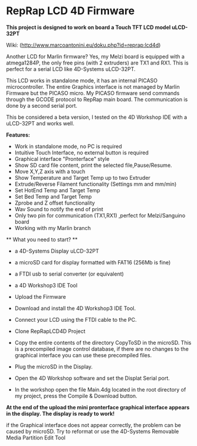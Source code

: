 # RepRap LCD 4D Firmware

**This project is designed to work on board a Touch TFT LCD model uLCD-32PT**

Wiki: (http://www.marcoantonini.eu/doku.php?id=reprap:lcd4d)

Another LCD for Marlin firmware? 
Yes, my Melzi board is equipped with a atmega1284P, the only free pins (with 2 extruders) are TX1 and RX1.
This is perfect for a serial LCD like 4D-Systems uLCD-32PT.

This LCD works in standalone mode, it has an internal PICASO microcontroller. 
The entire Graphics interface is not managed by Marlin Firmware but the PICASO micro. 
My PICASO firmware send commands through the GCODE protocol to RepRap main board. 
The communication is done by a second serial port.

This be considered a beta version, I tested on the 4D Workshop IDE with a uLCD-32PT and works well.


**Features:**
  * Work in standalone mode, no PC is required
  * Intuitive Touch Interface, no external button is required
  * Graphical interface "Pronterface" style
  * Show SD card file content, print the selected file,Pause/Resume.
  * Move X,Y,Z axis with a touch
  * Show Temperature and Target Temp up to two Extruder
  * Extrude/Reverse Filament functionality (Settings mm and mm/min)
  * Set HotEnd Temp and Target Temp
  * Set Bed Temp and Target Temp
  * Zprobe and Z offset functionality
  * Wav Sound to notify the end of print
  * Only two pin for communication (TX1,RX1) ,perfect for Melzi/Sanguino board
  * Working with my Marlin branch
  
** What you need to start? **

  * a 4D-Systems Display uLCD-32PT
  * a microSD card for display formatted with FAT16 (256Mb is fine)
  * a FTDI usb to serial converter (or equivalent)
  * a 4D Workshop3 IDE Tool
  * Upload the Firmware

  * Download and install the 4D Workshop3 IDE Tool.
  * Connect your LCD using the FTDI cable to the PC.
  * Clone RepRapLCD4D Project
  * Copy the entire contents of the directory CopyToSD in the microSD. 
    This is a precompiled image control database, if there are no changes to the graphical interface you can use these precompiled files.
  * Plug the microSD in the Display.
  * Open the 4D Workshop software and set the Displat Serial port.
  * In the workshop open the file Main.4dg located in the root directory of my project, press the Compile & Download button.

**At the end of the upload the mini pronterface graphical interface appears in the display. 
The display is ready to work!**

if the Graphical interface does not appear correctly, the problem can be caused by microSD. 
Try to reformat or use the 4D-Systems Removable Media Partition Edit Tool
